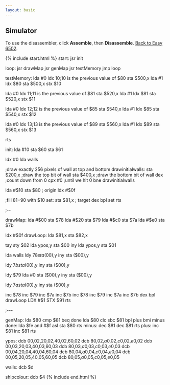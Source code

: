 ```yaml
---
layout: basic
---
```


<h2>Simulator</h2>

To use the disassembler, click **Assemble**, then **Disassemble**. [Back to Easy 6502](index.html).

{% include start.html %}
start:
  jsr init

loop:
  jsr drawMap
  jsr genMap
  jsr testMemory
  jmp loop

testMemory:
  lda #0
  ldx $10    ;$10 is the previous value of $80
  sta $500,x
  lda #1
  ldx $80
  sta $500,x
  stx $10

  lda #0
  ldx $11    ;$11 is the previous value of $81
  sta $520,x
  lda #1
  ldx $81
  sta $520,x
  stx $11

  lda #0
  ldx $12    ;$12 is the previous value of $85
  sta $540,x
  lda #1
  ldx $85
  sta $540,x
  stx $12

  lda #0
  ldx $13    ;$13 is the previous value of $89
  sta $560,x
  lda #1
  ldx $89
  sta $560,x
  stx $13

  rts

init:
  lda #10
  sta $60
  sta $61

  ldx #0
  lda walls

;draw exactly 256 pixels of wall at top and bottom
drawinitialwalls:
  sta $200,x ;draw the top bit of wall
  sta $400,x ;draw the bottom bit of wall
  dex        ;count down from 0
  cpx #0     ;until we hit 0
  bne drawinitialwalls

  lda #$10
  sta $80  ; origin
  ldx #$0f

;fill $81-$90 with $10
set:
  sta $81,x  ; target
  dex
  bpl set
  rts

;--

drawMap:
  lda #$00
  sta $78
  lda #$20
  sta $79
  lda #$c0
  sta $7a
  lda #$e0
  sta $7b

  ldx #$0f
drawLoop:
  lda $81,x
  sta $82,x

  tay
  sty $02
  lda ypos,y
  sta $00
  iny
  lda ypos,y
  sta $01

  lda walls
  ldy $78
  sta ($00),y
  iny
  sta ($00),y

  ldy $7b
  sta ($00),y
  iny
  sta ($00),y

  ldy $79
  lda #0
  sta ($00),y
  iny
  sta ($00),y

  ldy $7a
  sta ($00),y
  iny
  sta ($00),y

  inc $78
  inc $79
  inc $7a
  inc $7b
  inc $78
  inc $79
  inc $7a
  inc $7b
  dex
  bpl drawLoop
  LDX #$1
  STX $91
  rts

;---

genMap:
  lda $80
  cmp $81
  beq done
  lda $80
  clc
  sbc $81
  bpl plus
  bmi minus
done:
  lda $fe
  and #$f
  asl
  sta $80
  rts
minus:
  dec $81
  dec $81
  rts
plus:
  inc $81
  inc $81
  rts

ypos:
  dcb $00,$02,$20,$02,$40,$02,$60,$02
  dcb $80,$02,$a0,$02,$c0,$02,$e0,$02
  dcb $00,$03,$20,$03,$40,$03,$60,$03
  dcb $80,$03,$a0,$03,$c0,$03,$e0,$03
  dcb $00,$04,$20,$04,$40,$04,$60,$04
  dcb $80,$04,$a0,$04,$c0,$04,$e0,$04
  dcb $00,$05,$20,$05,$40,$05,$60,$05
  dcb $80,$05,$a0,$05,$c0,$05,$e0,$05

walls:
  dcb $d

shipcolour:
  dcb $4
{% include end.html %}
